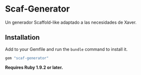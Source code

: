 # Scaf-Generator

Un generador Scaffold-like adaptado a las necesidades de Xaver.


## Installation

Add to your Gemfile and run the `bundle` command to install it.

 ```ruby
 gem "scaf-generator"
 ```

**Requires Ruby 1.9.2 or later.**

